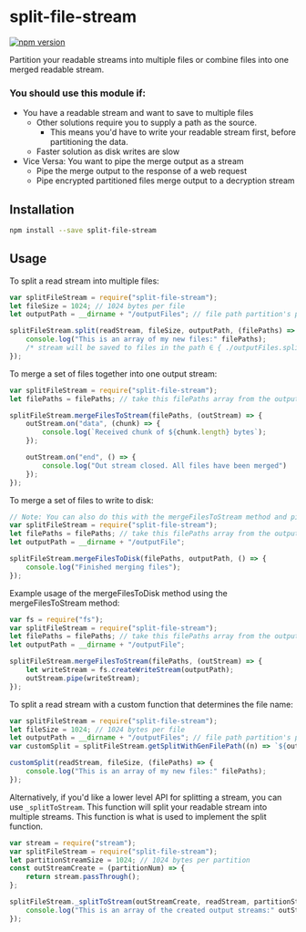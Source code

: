 # split-file-stream
[![npm version](https://badge.fury.io/js/split-file-stream.svg)](https://badge.fury.io/js/split-file-stream)

Partition your readable streams into multiple files or combine files into one merged readable stream.

### You should use this module if:
* You have a readable stream and want to save to multiple files
	* Other solutions require you to supply a path as the source.
		* This means you'd have to write your readable stream first, before partitioning the data.
	* Faster solution as disk writes are slow
* Vice Versa: You want to pipe the merge output as a stream
	* Pipe the merge output to the response of a web request
	* Pipe encrypted partitioned files merge output to a decryption stream

## Installation
```sh
npm install --save split-file-stream
```

## Usage
To split a read stream into multiple files:
```javascript
var splitFileStream = require("split-file-stream");
let fileSize = 1024; // 1024 bytes per file
let outputPath = __dirname + "/outputFiles"; // file path partition's prefix

splitFileStream.split(readStream, fileSize, outputPath, (filePaths) => {
	console.log("This is an array of my new files:" filePaths);
	/* stream will be saved to files in the path ∈ { ./outputFiles.split-x | x ∈ N } */
});
```

To merge a set of files together into one output stream:
```javascript
var splitFileStream = require("split-file-stream");
let filePaths = filePaths; // take this filePaths array from the output of the split method

splitFileStream.mergeFilesToStream(filePaths, (outStream) => {
	outStream.on("data", (chunk) => {
		console.log(`Received chunk of ${chunk.length} bytes`);
	});

	outStream.on("end", () => {
		console.log("Out stream closed. All files have been merged")
	});
});
```

To merge a set of files to write to disk:
```javascript
// Note: You can also do this with the mergeFilesToStream method and piping the stream to a fs writeStream.
var splitFileStream = require("split-file-stream");
let filePaths = filePaths; // take this filePaths array from the output of the split method
let outputPath = __dirname + "/outputFile";

splitFileStream.mergeFilesToDisk(filePaths, outputPath, () => {
    console.log("Finished merging files");
});
```

Example usage of the mergeFilesToDisk method using the mergeFilesToStream method:
```javascript
var fs = require("fs");
var splitFileStream = require("split-file-stream");
let filePaths = filePaths; // take this filePaths array from the output of the split method
let outputPath = __dirname + "/outputFile";

splitFileStream.mergeFilesToStream(filePaths, (outStream) => {
	let writeStream = fs.createWriteStream(outputPath);
	outStream.pipe(writeStream);
});
```

To split a read stream with a custom function that determines the file name:
```javascript
var splitFileStream = require("split-file-stream");
let fileSize = 1024; // 1024 bytes per file
let outputPath = __dirname + "/outputFiles"; // file path partition's prefix
var customSplit = splitFileStream.getSplitWithGenFilePath((n) => `${outputPath}-${(n + 1)}`)

customSplit(readStream, fileSize, (filePaths) => {
	console.log("This is an array of my new files:" filePaths);
});
```

Alternatively, if you'd like a lower level API for splitting a stream, you can use `_splitToStream`. This function will split your readable stream into multiple streams. This function is what is used to implement the split function.
```javascript
var stream = require("stream");
var splitFileStream = require("split-file-stream");
let partitionStreamSize = 1024; // 1024 bytes per partition
const outStreamCreate = (partitionNum) => {
	return stream.passThrough();
};

splitFileStream._splitToStream(outStreamCreate, readStream, partitionStreamSize, (outStreams) => {
	console.log("This is an array of the created output streams:" outStreams);
});
```
